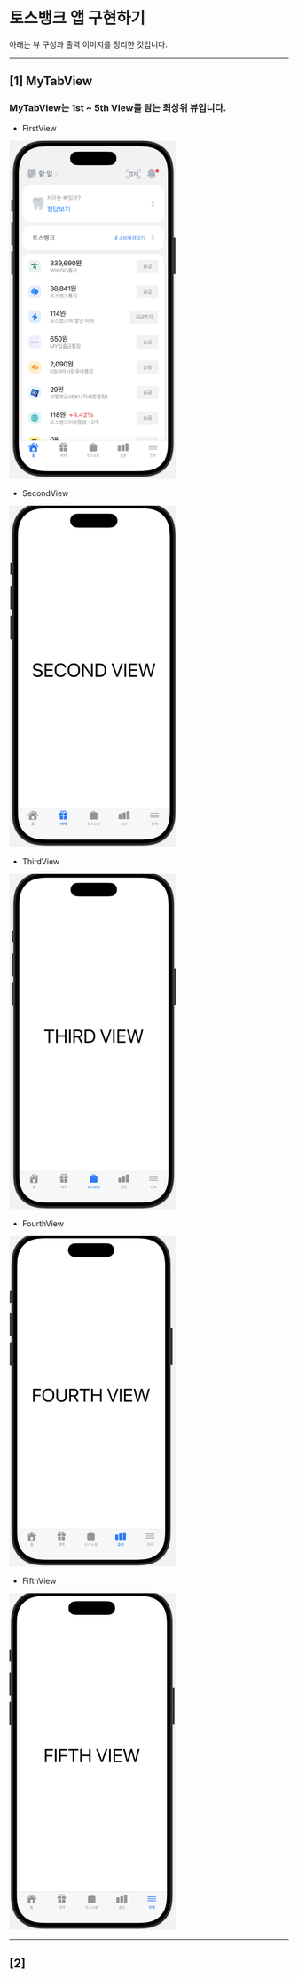 # 토스뱅크 앱 구현하기

아래는 뷰 구성과 출력 이미지를 정리한 것입니다.

---

## [1] MyTabView
### MyTabView는 1st ~ 5th View를 담는 최상위 뷰입니다.

- FirstView
<img src="./images/TabView_1.png" width="300" />

- SecondView
<img src="./images/TabView_2.png" width="300" />

- ThirdView
<img src="./images/TabView_3.png" width="300" />

- FourthView
<img src="./images/TabView_4.png" width="300" />

- FifthView
<img src="./images/TabView_5.png" width="300" />

---

## [2]
